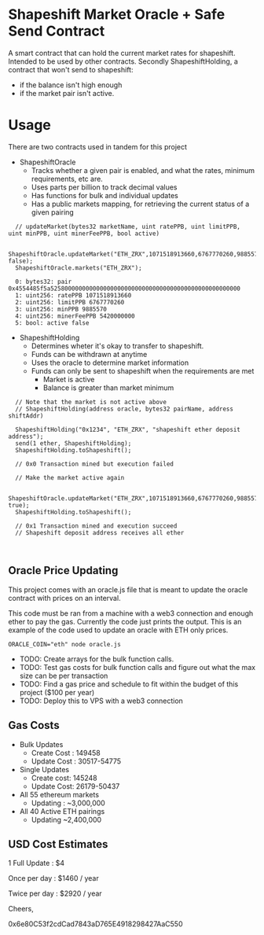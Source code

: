 # Shapeshift Market Oracle + Safe Send Contract
A smart contract that can hold the current market rates for shapeshift. Intended to be used by other contracts.
Secondly ShapeshiftHolding, a contract that won't send to shapeshift:
  * if the balance isn't high enough
  * if the market pair isn't active.

# Usage
There are two contracts used in tandem for this project

* ShapeshiftOracle
  * Tracks whether a given pair is enabled, and what the rates, minimum requirements, etc are.
  * Uses parts per billion to track decimal values
  * Has functions for bulk and individual updates
  * Has a public markets mapping, for retrieving the current status of a given pairing
  
```
  // updateMarket(bytes32 marketName, uint ratePPB, uint limitPPB, uint minPPB, uint minerFeePPB, bool active)
  
  ShapeshiftOracle.updateMarket("ETH_ZRX",1071518913660,6767770260,9885570,5420000000, false);
  ShapeshiftOracle.markets("ETH_ZRX");

  0: bytes32: pair 0x4554485f5a525800000000000000000000000000000000000000000000000000
  1: uint256: ratePPB 1071518913660
  2: uint256: limitPPB 6767770260
  3: uint256: minPPB 9885570
  4: uint256: minerFeePPB 5420000000
  5: bool: active false
```

* ShapeshiftHolding
  * Determines wheter it's okay to transfer to shapeshift. 
  * Funds can be withdrawn at anytime
  * Uses the oracle to determine market information
  * Funds can only be sent to shapeshift when the requirements are met
    * Market is active
    * Balance is greater than market minimum
    
   
```
  // Note that the market is not active above
  // ShapeshiftHolding(address oracle, bytes32 pairName, address shiftAddr)
  
  ShapeshiftHolding("0x1234", "ETH_ZRX", "shapeshift ether deposit address");
  send(1 ether, ShapeshiftHolding);
  ShapeshiftHolding.toShapeshift();
  
  // 0x0 Transaction mined but execution failed
  
  // Make the market active again
  
  ShapeshiftOracle.updateMarket("ETH_ZRX",1071518913660,6767770260,9885570,5420000000, true);
  ShapeshiftHolding.toShapeshift();
  
  // 0x1 Transaction mined and execution succeed
  // Shapeshift deposit address receives all ether
  
  
```


## Oracle Price Updating 

This project comes with an oracle.js file that is meant to update the oracle contract with prices on an interval. 

This code must be ran from a machine with a web3 connection and enough ether to pay the gas. 
Currently the code just prints the output. 
This is an example of the code used to update an oracle with ETH only prices.


```
ORACLE_COIN="eth" node oracle.js
```

* TODO: Create arrays for the bulk function calls.
* TODO: Test gas costs for bulk function calls and figure out what the max size can be per transaction
* TODO: Find a gas price and schedule to fit within the budget of this project ($100 per year)
* TODO: Deploy this to VPS with a web3 connection



## Gas Costs
* Bulk Updates
  * Create Cost : 149458
  * Update Cost : 30517-54775
* Single Updates
  * Create cost: 145248
  * Update Cost: 26179-50437
* All 55 ethereum markets
  * Updating : ~3,000,000
* All 40 Active ETH pairings
  * Updating ~2,400,000

## USD Cost Estimates
1 Full Update : $4

Once per day  : $1460 / year

Twice per day : $2920 / year


Cheers,

0x6e80C53f2cdCad7843aD765E4918298427AaC550
  
